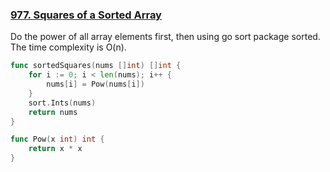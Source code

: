 ### [977. Squares of a Sorted Array]

Do the power of all array elements first, then using go sort package sorted.
The time complexity is O(n).

```go
func sortedSquares(nums []int) []int {
	for i := 0; i < len(nums); i++ {
		nums[i] = Pow(nums[i])
	}
	sort.Ints(nums)
	return nums
}

func Pow(x int) int {
	return x * x
}
```

[977. Squares of a Sorted Array]: https://leetcode.com/problems/squares-of-a-sorted-array/